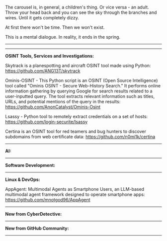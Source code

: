 
The carousel is, in general, a children's thing. Or vice versa - an adult. Throw your head back and you can see the sky through the branches and wires. Until it gets completely dizzy.

At first there won't be time. Then we won't exist.

This is a mental dialogue. In reality, it ends in the spring.

----



----

**OSINT Tools, Services and Investigations:**

Skytrack is a planespotting and aircraft OSINT tool made using Python: https://github.com/ANG13T/skytrack

Ominis-OSINT - This Python script is an OSINT (Open Source Intelligence) tool called "Ominis OSINT - Secure Web-History Search." It performs online information gathering by querying Google for search results related to a user-inputted query. The tool extracts relevant information such as titles, URLs, and potential mentions of the query in the results: https://github.com/AnonCatalyst/Ominis-Osint

Lsassy - Python tool to remotely extract credentials on a set of hosts: https://github.com/login-securite/lsassy

Certina is an OSINT tool for red teamers and bug hunters to discover subdomains from web certificate data: https://github.com/n0mi1k/certina

----

**AI:**



---

**Software Development:**



----

**Linux & DevOps:**

AppAgent: Multimodal Agents as Smartphone Users, an LLM-based multimodal agent framework designed to operate smartphone apps: https://github.com/mnotgod96/AppAgent

----

**New from CyberDetective:**



----

**New from GitHub Community:**



----

